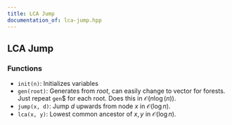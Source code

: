```yaml
---
title: LCA Jump
documentation_of: lca-jump.hpp
---
```


## LCA Jump

### Functions
- `init(n)`: Initializes variables
- `gen(root)`: Generates from $root$, can easily change to vector for forests. Just repeat `gen`$ for each root. Does this in $\mathcal O(n \log (n))$.
- `jump(x, d)`: Jump $d$ upwards from node $x$ in $\mathcal O(\log n)$. 
- `lca(x, y)`: Lowest common ancestor of $x, y$ in $\mathcal O(\log n)$. 


